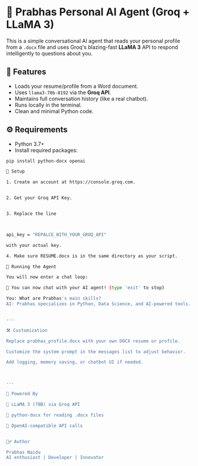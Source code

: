 
# 🧠 Prabhas Personal AI Agent (Groq + LLaMA 3)

This is a simple conversational AI agent that reads your personal profile from a `.docx` file and uses Groq's blazing-fast **LLaMA 3** API to respond intelligently to questions about you.

## 🚀 Features

- Loads your resume/profile from a Word document.
- Uses `llama3-70b-8192` via the **Groq API**.
- Maintains full conversation history (like a real chatbot).
- Runs locally in the terminal.
- Clean and minimal Python code.

## ⚙️ Requirements

- Python 3.7+
- Install required packages:
```bash
pip install python-docx openai

🔑 Setup

1. Create an account at https://console.groq.com.


2. Get your Groq API Key.


3. Replace the line 



api_key = "REPALCE_WITH_YOUR_GROQ_API"

with your actual key.

4. Make sure RESUME.docx is in the same directory as your script.

🧪 Running the Agent

You will now enter a chat loop:

🤖 You can now chat with your AI agent! (type 'exit' to stop)

You: What are Prabhas's main skills?
AI: Prabhas specializes in Python, Data Science, and AI-powered tools...


---

🛠 Customization

Replace prabhas_profile.docx with your own DOCX resume or profile.

Customize the system prompt in the messages list to adjust behavior.

Add logging, memory saving, or chatbot UI if needed.



---

🧠 Powered By

🦙 LLaMA 3 (70B) via Groq API

📄 python-docx for reading .docx files

💬 OpenAI-compatible API calls


🙋‍♂️ Author

Prabhas Naidu
AI enthusiast | Developer | Innovator

